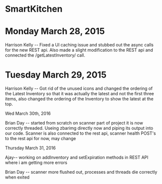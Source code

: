 # SmartKitchen

Monday March 28, 2015
=====================

Harrison Kelly -- Fixed a UI caching issue and stubbed out the async calls for the new REST api. Also
    made a slight modification to the REST api and connected the /getLatestInventory/ call.

Tuesday March 29, 2015
======================

Harrison Kelly -- Got rid of the unused icons and changed the ordering of the Latest Inventory so that
    it was actually the latest and not the first three items, also changed the ordering of the Inventory
    to show the latest at the top.

Wed March 30th, 2016

Brian Day -- started from scratch on scanner part of project it is now correctly threaded. Useing zbarimg directly now
    and piping its output into our code. Scanner is also connected to the rest api, scanner health POST's to the
    rest api for now, may change

Thursday March 31, 2016

Ajay-- working on addInventory and setExpiration methods in REST API where i am getting more errors

Brian Day -- scanner more flushed out, processes and threads die correctly when exited
